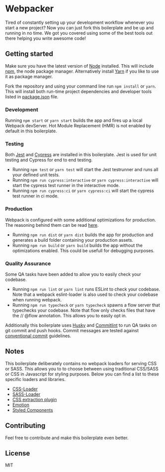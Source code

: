 # Webpacker
Tired of constantly setting up your development workflow whenever you start a new project? Now you can just fork this boilerplate and be up and running in no time. We got you covered using some of the best tools out there helping you write awesome code!

## Getting started
Make sure you have the latest version of [Node](https://nodejs.org/en/) installed. This will include [npm](https://www.npmjs.com/), the node package manager. Alternatively install [Yarn](https://yarnpkg.com/lang/en/) if you like to use it as package manager.

Fork the repository and using your command line run `npm install` or `yarn`.
This will install both run-time project dependencies and developer tools listed in [package.json](package.json) file.

### Development
Running `npm start` or `yarn start` builds the app and fires up a local Webpack devServer. Hot Module Replacement (HMR) is not enabled by default in this boilerplate.

### Testing
Both [Jest](https://jestjs.io/) and [Cypress](https://www.cypress.io/) are installed in this boilerplate. Jest is used for unit testing and Cypress for end to end testing.

* Running `npm test` or `yarn test` will start the Jest testrunner and runs all your defined unit tests. 
* Running `npm run cypress:interactive` or `yarn cypress:interactive` will start the cypress test runner in the interactive mode.
* Running `npm run cypress:ci` or `yarn cypress:ci` will start the cypress test runner in ci mode.

### Production
Webpack is configured with some additional optimizations for production. The reasoning behind them can be read [here](#webpack).

* Running `npm run dist` or `yarn dist` builds the app for production and generates a build folder containing your production assets.
* Running `npm run build` or `yarn build` builds the app without the optimizations enabled. This could be usefull for debugging purposes.

### Quality Assurance
Some QA tasks have been added to allow you to easily check your codebase.

* Running `npm run lint` or `yarn lint` runs ESLint to check your codebase. Note that a webpack eslint-loader is also used to check your codebase when running webpack.
* Running `npm run typecheck` or `yarn typecheck` spawns a flow server that typechecks your codebase. Note that flow only checks files that have the // @flow annotation. This allows you to easily opt in.

Additionally this boilerplate uses [Husky](https://github.com/typicode/husky) and [Commitlint](https://commitlint.js.org/#/guides-local-setup) to run QA tasks on git commit and push hooks. Commit messages are tested against [conventional commit](https://www.conventionalcommits.org) guidelines.

## Notes
This boilerplate deliberately contains no webpack loaders for serving CSS or SASS. This allows you to to choose between using traditional CSS/SASS or CSS in Javascript for styling purposes. Below you can find a list to these specific loaders and libraries.

* [CSS-Loader](https://github.com/webpack-contrib/css-loader)
* [SASS-Loader](https://github.com/webpack-contrib/sass-loader)
* [CSS extraction plugin](https://github.com/webpack-contrib/mini-css-extract-plugin)
* [Emotion](https://emotion.sh/docs/introduction)
* [Styled Components](https://www.styled-components.com/)

## Contributing
Feel free to contribute and make this boilerplate even better.

## License
MIT

